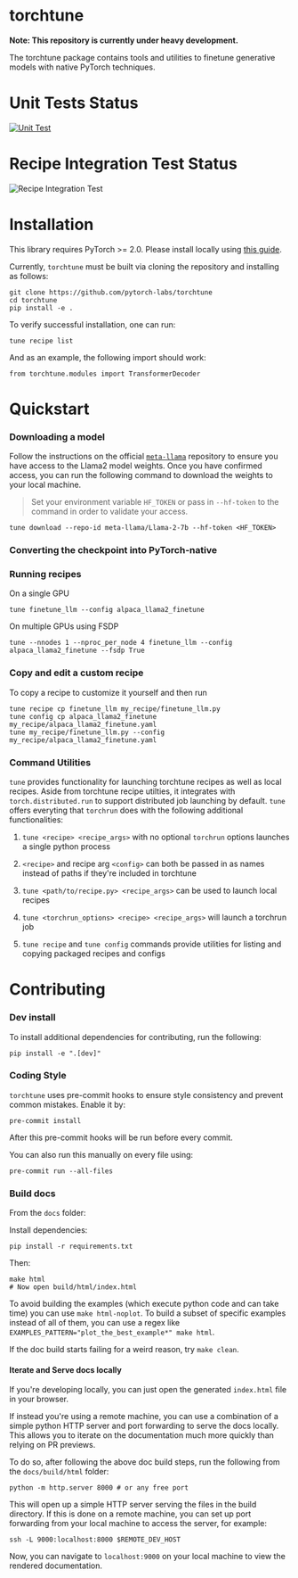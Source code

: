 
# torchtune

**Note: This repository is currently under heavy development.**

The torchtune package contains tools and utilities to finetune generative models with native PyTorch techniques.

# Unit Tests Status

[![Unit Test](https://github.com/pytorch-labs/torchtune/actions/workflows/unit_test.yaml/badge.svg?branch=main)](https://github.com/pytorch-labs/torchtune/actions/workflows/unit_test.yaml)

# Recipe Integration Test Status

![Recipe Integration Test](https://github.com/pytorch-labs/torchtune/actions/workflows/recipe_integration_test.yaml/badge.svg)

# Installation

This library requires PyTorch >= 2.0. Please install locally using [this guide](https://pytorch.org/get-started/locally/).

Currently, `torchtune` must be built via cloning the repository and installing as follows:

```
git clone https://github.com/pytorch-labs/torchtune
cd torchtune
pip install -e .
```

To verify successful installation, one can run:

```
tune recipe list
```

And as an example, the following import should work:

```
from torchtune.modules import TransformerDecoder
```

# Quickstart

### Downloading a model

Follow the instructions on the official [`meta-llama`](https://huggingface.co/meta-llama/Llama-2-7b) repository
to ensure you have access to the Llama2 model weights. Once you have confirmed access, you can run the following command to download the weights to your local machine.

> Set your environment variable `HF_TOKEN` or pass in `--hf-token` to the command in order to validate your access.

```
tune download --repo-id meta-llama/Llama-2-7b --hf-token <HF_TOKEN>
```

### Converting the checkpoint into PyTorch-native

<ADD INSTRUCTIONS HERE>

### Running recipes

On a single GPU
```
tune finetune_llm --config alpaca_llama2_finetune
```

On multiple GPUs using FSDP
```
tune --nnodes 1 --nproc_per_node 4 finetune_llm --config alpaca_llama2_finetune --fsdp True
```

### Copy and edit a custom recipe

To copy a recipe to customize it yourself and then run
```
tune recipe cp finetune_llm my_recipe/finetune_llm.py
tune config cp alpaca_llama2_finetune my_recipe/alpaca_llama2_finetune.yaml
tune my_recipe/finetune_llm.py --config my_recipe/alpaca_llama2_finetune.yaml
```

### Command Utilities

``tune`` provides functionality for launching torchtune recipes as well as local
recipes. Aside from torchtune recipe utilties, it integrates with ``torch.distributed.run``
to support distributed job launching by default. ``tune`` offers everyting that ``torchrun``
does with the following additional functionalities:

1. ``tune <recipe> <recipe_args>`` with no optional ``torchrun`` options launches a single python process

2. ``<recipe>`` and recipe arg ``<config>`` can both be passed in as names instead of paths if they're included in torchtune

3. ``tune <path/to/recipe.py> <recipe_args>`` can be used to launch local recipes

4. ``tune <torchrun_options> <recipe> <recipe_args>`` will launch a torchrun job

5. ``tune recipe`` and ``tune config`` commands provide utilities for listing and copying packaged recipes and configs

# Contributing
### Dev install
To install additional dependencies for contributing, run the following:

```
pip install -e ".[dev]"
```

### Coding Style
`torchtune` uses pre-commit hooks to ensure style consistency and prevent common mistakes. Enable it by:

```
pre-commit install
```

After this pre-commit hooks will be run before every commit.

You can also run this manually on every file using:

```
pre-commit run --all-files
```

### Build docs

From the `docs` folder:

Install dependencies:

```
pip install -r requirements.txt
```

Then:

```
make html
# Now open build/html/index.html
```

To avoid building the examples (which execute python code and can take time) you
can use `make html-noplot`. To build a subset of specific examples instead of
all of them, you can use a regex like `EXAMPLES_PATTERN="plot_the_best_example*"
make html`.

If the doc build starts failing for a weird reason, try `make clean`.

#### Iterate and Serve docs locally

If you're developing locally, you can just open the generated `index.html` file in your browser.

If instead you're using a remote machine, you can use a combination of a simple python HTTP server and port forwarding to serve the docs locally.
This allows you to iterate on the documentation much more quickly than relying on PR
previews.

To do so, after following the above doc build steps, run the following from the `docs/build/html` folder:

```
python -m http.server 8000 # or any free port
```

This will open up a simple HTTP server serving the files in the build directory.
If this is done on a remote machine, you can set up port forwarding from your local machine
to access the server, for example:

```
ssh -L 9000:localhost:8000 $REMOTE_DEV_HOST
```

Now, you can navigate to `localhost:9000` on your local machine to view the rendered documentation.
